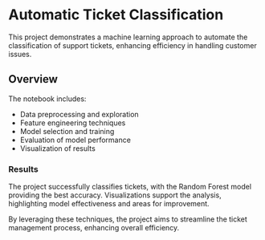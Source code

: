# Automatic Ticket Classification
This project demonstrates a machine learning approach to automate the classification of support tickets, enhancing efficiency in handling customer issues.

## Overview
The notebook includes:

- Data preprocessing and exploration
- Feature engineering techniques
- Model selection and training
- Evaluation of model performance
- Visualization of results

### Results
The project successfully classifies tickets, with the Random Forest model providing the best accuracy. Visualizations support the analysis, highlighting model effectiveness and areas for improvement.

By leveraging these techniques, the project aims to streamline the ticket management process, enhancing overall efficiency.
